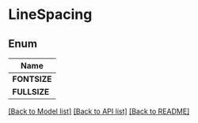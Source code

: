 
# LineSpacing


## Enum
| Name |
| ----------- |
| **FONTSIZE** |
| **FULLSIZE** |

[[Back to Model list]](../../README.md#documentation-for-models) [[Back to API list]](../../README.md#documentation-for-api-endpoints) [[Back to README]](../../README.md)



